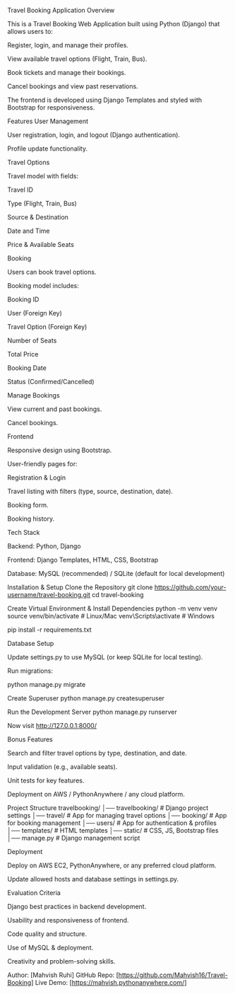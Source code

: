 Travel Booking Application
Overview

This is a Travel Booking Web Application built using Python (Django) that allows users to:

Register, login, and manage their profiles.

View available travel options (Flight, Train, Bus).

Book tickets and manage their bookings.

Cancel bookings and view past reservations.

The frontend is developed using Django Templates and styled with Bootstrap for responsiveness.

Features
User Management

User registration, login, and logout (Django authentication).

Profile update functionality.

Travel Options

Travel model with fields:

Travel ID

Type (Flight, Train, Bus)

Source & Destination

Date and Time

Price & Available Seats

Booking

Users can book travel options.

Booking model includes:

Booking ID

User (Foreign Key)

Travel Option (Foreign Key)

Number of Seats

Total Price

Booking Date

Status (Confirmed/Cancelled)

Manage Bookings

View current and past bookings.

Cancel bookings.

Frontend

Responsive design using Bootstrap.

User-friendly pages for:

Registration & Login

Travel listing with filters (type, source, destination, date).

Booking form.

Booking history.

Tech Stack

Backend: Python, Django

Frontend: Django Templates, HTML, CSS, Bootstrap

Database: MySQL (recommended) / SQLite (default for local development)

Installation & Setup
Clone the Repository
git clone https://github.com/your-username/travel-booking.git
cd travel-booking

Create Virtual Environment & Install Dependencies
python -m venv venv
source venv/bin/activate   # Linux/Mac
venv\Scripts\activate      # Windows

pip install -r requirements.txt

Database Setup

Update settings.py to use MySQL (or keep SQLite for local testing).

Run migrations:

python manage.py migrate

Create Superuser
python manage.py createsuperuser

Run the Development Server
python manage.py runserver


Now visit http://127.0.0.1:8000/

Bonus Features

Search and filter travel options by type, destination, and date.

Input validation (e.g., available seats).

Unit tests for key features.

Deployment on AWS / PythonAnywhere / any cloud platform.

Project Structure
travelbooking/
│── travelbooking/        # Django project settings
│── travel/               # App for managing travel options
│── booking/              # App for booking management
│── users/                # App for authentication & profiles
│── templates/            # HTML templates
│── static/               # CSS, JS, Bootstrap files
│── manage.py             # Django management script

Deployment

Deploy on AWS EC2, PythonAnywhere, or any preferred cloud platform.

Update allowed hosts and database settings in settings.py.

Evaluation Criteria

Django best practices in backend development.

Usability and responsiveness of frontend.

Code quality and structure.

Use of MySQL & deployment.

Creativity and problem-solving skills.

Author: [Mahvish Ruhi]
GitHub Repo: [https://github.com/Mahvish16/Travel-Booking]
Live Demo: [https://mahvish.pythonanywhere.com/]
